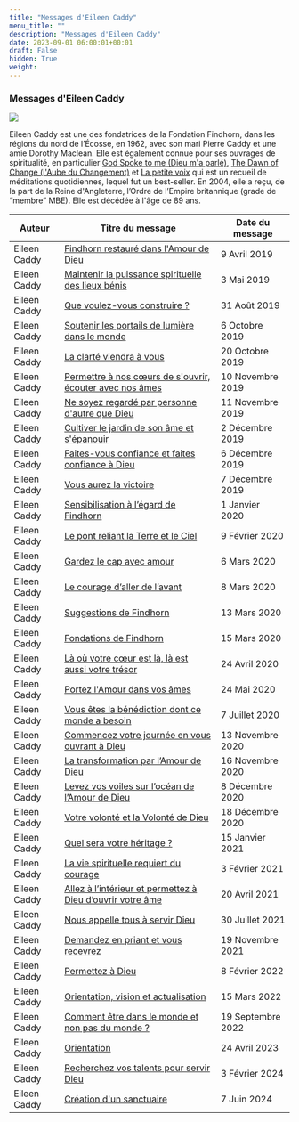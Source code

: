 ```yaml
---
title: "Messages d'Eileen Caddy"
menu_title: ""
description: "Messages d'Eileen Caddy"
date: 2023-09-01 06:00:01+00:01
draft: False
hidden: True
weight:
---
```

### Messages d'Eileen Caddy

![](/fr-contemporary-messages/6-4-fr-contemporary-messages-by-elders/fr-eileen-caddy.jpg)

Eileen Caddy est une des fondatrices de la Fondation Findhorn, dans les régions du nord de l’Écosse, en 1962, avec son mari Pierre Caddy et une amie Dorothy Maclean. Elle est également connue pour ses ouvrages de spiritualité, en particulier [God Spoke to me (Dieu m'a parlé)](https://www.amazon.com/God-Spoke-Me-Eileen-Caddy/dp/090524981X/ref=sr_1_1?crid=12O4TJOKPCZMH&dib=eyJ2IjoiMSJ9.ta0xSh8ubw4Z8Q7uVVkIzaLL1Nq6Kjmg4O5gJdwNEFzqRp0Y9sblJC3SZya-NCVLASOHVX43kZqSdJtKvhS9ApTQprwA4x-Izvhvc7HkPX7ddKGBA57CDi5fl0B0cWB66nszQuPQP0_2sGLwkre7gQptgsQejnIPQR7icE5l0afdkK7uqah_1SsLb2OFZHcRDRcJ-uOKjZYpe6ijyjcHhzw8jfIsgTnKKehkeEsauLg.IiSap1Mdfun5_EdmEzd3lDSeqtucQ260zce6QXvdX6Y&dib_tag=se&keywords=god+spoke+to+me&qid=1711739350&sprefix=God+spoke+%2Caps%2C203&sr=8-1), [The  Dawn of Change (l'Aube du Changement)](https://www.amazon.com/Dawn-Change-Eileen-Caddy/dp/0905249879/ref=sr_1_2?crid=25E1J8F97NWW0&dib=eyJ2IjoiMSJ9.GCwYmIRoKYIsEM32dcyyLgFvjd_yApWVlEJLrsMfj9RIiZveVjxja79_M3i5dFSQ47RONfqeI1Rcd5OKamhkH8Ga6IbcVIaZVaTpQcEab8t7qlJYDlnZiUNYGnpFokNeAiDQyRfom_wJkxrEiAmbfjjXzmlEVT0S5iZ4FpOmAVyOPFQn4rrblW3Dn7CbkTi6wHPzvNUSBCj0i8yibbuv8UDP8GdjhyLxqtmUaybQB1Q.nWGfgYYMTeaVSvyNxFLbmRzb4Mo_XdWrVd8SJwHvX38&dib_tag=se&keywords=dawn+of+change&qid=1711739447&sprefix=The++Dawn+of+Change%2Caps%2C323&sr=8-2) et [La petite voix](https://www.fnac.com/a1806565/Eileen-Caddy-La-petite-voix) qui est un recueil de méditations quotidiennes, lequel fut un best-seller. En 2004, elle a reçu, de la part de la Reine d'Angleterre, l’Ordre de l’Empire britannique (grade de “membre” MBE). Elle est décédée à l'âge de 89 ans.

**Auteur** | **Titre du message** | **Date du message**  
---|---|---
Eileen Caddy | [Findhorn restauré dans l'Amour de Dieu](/fr-contemporary-messages/fr-contemporary-messages-by-date-order/fr-contemporary-messages-2019/fr-2019-4-9-3-jw-eileen-caddy/) | 9 Avril 2019
Eileen Caddy | [Maintenir la puissance spirituelle des lieux bénis](/fr-contemporary-messages/fr-contemporary-messages-by-date-order/fr-contemporary-messages-2019/fr-2019-5-3-1-jw-eileen-caddy/) | 3 Mai 2019
Eileen Caddy | [Que voulez-vous construire ?](/fr-contemporary-messages/fr-contemporary-messages-by-date-order/fr-contemporary-messages-2019/fr-2019-8-31-4-jw-eileen-caddy/) | 31 Août 2019
Eileen Caddy | [Soutenir les portails de lumière dans le monde](/fr-contemporary-messages/fr-contemporary-messages-by-date-order/fr-contemporary-messages-2019/fr-2019-10-6-3-jw-eileen-caddy/) | 6 Octobre 2019
Eileen Caddy | [La clarté viendra à vous](/fr-contemporary-messages/fr-contemporary-messages-by-date-order/fr-contemporary-messages-2019/fr-2019-10-20-2-jw-eileen-caddy/) | 20 Octobre 2019
Eileen Caddy | [Permettre à nos cœurs de s'ouvrir, écouter avec nos âmes](/fr-contemporary-messages/fr-contemporary-messages-by-date-order/fr-contemporary-messages-2019/fr-2019-11-10-2-jw-eileen-caddy/) | 10 Novembre 2019
Eileen Caddy | [Ne soyez regardé par personne d'autre que Dieu](/fr-contemporary-messages/fr-contemporary-messages-by-date-order/fr-contemporary-messages-2019/fr-2019-11-11-1-jw-eileen-caddy/) | 11 Novembre 2019
Eileen Caddy | [Cultiver le jardin de son âme et s'épanouir](/fr-contemporary-messages/fr-contemporary-messages-by-date-order/fr-contemporary-messages-2019/fr-2019-12-2-3-jw-eileen-caddy/) | 2 Décembre 2019
Eileen Caddy | [Faites-vous confiance et faites confiance à Dieu](/fr-contemporary-messages/fr-contemporary-messages-by-date-order/fr-contemporary-messages-2019/fr-2019-12-6-1-af-eileen-caddy/) | 6 Décembre 2019
Eileen Caddy | [Vous aurez la victoire](/fr-contemporary-messages/fr-contemporary-messages-by-date-order/fr-contemporary-messages-2019/fr-2019-12-7-3-jw-eileen-caddy/) | 7 Décembre 2019
Eileen Caddy | [Sensibilisation à l’égard de Findhorn](/fr-contemporary-messages/fr-contemporary-messages-by-date-order/fr-contemporary-messages-2020/fr-2020-1-1-3-jw-eileen-caddy/) | 1 Janvier 2020
Eileen Caddy | [Le pont reliant la Terre et le Ciel](/fr-contemporary-messages/fr-contemporary-messages-by-date-order/fr-contemporary-messages-2020/fr-2020-2-9-2-jw-eileen-caddy/) | 9 Février 2020
Eileen Caddy | [Gardez le cap avec amour](/fr-contemporary-messages/fr-contemporary-messages-by-date-order/fr-contemporary-messages-2020/fr-2020-3-6-2-jw-eileen-caddy/) | 6 Mars 2020
Eileen Caddy | [Le courage d’aller de l’avant](/fr-contemporary-messages/fr-contemporary-messages-by-date-order/fr-contemporary-messages-2020/fr-2020-3-8-2-jw-eileen-caddy/) | 8 Mars 2020
Eileen Caddy | [Suggestions de Findhorn](/fr-contemporary-messages/fr-contemporary-messages-by-date-order/fr-contemporary-messages-2020/fr-2020-3-13-1-jw-eileen-caddy/) | 13 Mars 2020
Eileen Caddy | [Fondations de Findhorn](/fr-contemporary-messages/fr-contemporary-messages-by-date-order/fr-contemporary-messages-2020/fr-2020-3-15-2-jw-eileen-caddy/) | 15 Mars 2020
Eileen Caddy | [Là où votre cœur est là, là est aussi votre trésor](/fr-contemporary-messages/fr-contemporary-messages-by-date-order/fr-contemporary-messages-2020/fr-2020-4-24-2-jw-eileen-caddy/) | 24 Avril 2020
Eileen Caddy | [Portez l'Amour dans vos âmes](/fr-contemporary-messages/fr-contemporary-messages-by-date-order/fr-contemporary-messages-2020/fr-2020-5-24-1-jw-eileen-caddy/) | 24 Mai 2020
Eileen Caddy | [Vous êtes la bénédiction dont ce monde a besoin](/fr-contemporary-messages/fr-contemporary-messages-by-date-order/fr-contemporary-messages-2020/fr-2020-7-7-1-jw-eileen-caddy/) | 7 Juillet 2020
Eileen Caddy | [Commencez votre journée en vous ouvrant à Dieu](/fr-contemporary-messages/fr-contemporary-messages-by-date-order/fr-contemporary-messages-2020/fr-2020-11-13-1-jw-eileen-caddy/) | 13 Novembre 2020
Eileen Caddy | [La transformation par l’Amour de Dieu](/fr-contemporary-messages/fr-contemporary-messages-by-date-order/fr-contemporary-messages-2020/fr-2020-11-16-1-jw-eileen-caddy/) | 16 Novembre 2020
Eileen Caddy | [Levez vos voiles sur l’océan de l’Amour de Dieu](/fr-contemporary-messages/fr-contemporary-messages-by-date-order/fr-contemporary-messages-2020/fr-2020-12-8-1-jw-eileen-caddy/) | 8 Décembre 2020
Eileen Caddy | [Votre volonté et la Volonté de Dieu](/fr-contemporary-messages/fr-contemporary-messages-by-date-order/fr-contemporary-messages-2020/fr-2020-12-18-1-jw-eileen-caddy/) | 18 Décembre 2020
Eileen Caddy | [Quel sera votre héritage ?](/fr-contemporary-messages/fr-contemporary-messages-by-date-order/fr-contemporary-messages-2021/fr-2021-1-15-1-jw-eileen-caddy/) | 15 Janvier 2021
Eileen Caddy | [La vie spirituelle requiert du courage](/fr-contemporary-messages/fr-contemporary-messages-by-date-order/fr-contemporary-messages-2021/fr-2021-2-3-1-jw-eileen-caddy/) | 3 Février 2021
Eileen Caddy | [Allez à l’intérieur et permettez à Dieu d’ouvrir votre âme](/fr-contemporary-messages/fr-contemporary-messages-by-date-order/fr-contemporary-messages-2021/fr-2021-4-20-3-jw-eileen-caddy/) | 20 Avril 2021
Eileen Caddy | [Nous appelle tous à servir Dieu](/fr-contemporary-messages/fr-contemporary-messages-by-date-order/fr-contemporary-messages-2021/fr-2021-7-30-1-af-eileen-caddy/) | 30 Juillet 2021
Eileen Caddy | [Demandez en priant et vous recevrez](/fr-contemporary-messages/fr-contemporary-messages-by-date-order/fr-contemporary-messages-2021/fr-2021-11-19-1-jw-eileen-caddy/) | 19 Novembre 2021
Eileen Caddy | [Permettez à Dieu](/fr-contemporary-messages/fr-contemporary-messages-by-date-order/fr-contemporary-messages-2022/fr-2022-2-8-1-jw-eileen-caddy/) | 8 Février 2022
Eileen Caddy | [Orientation, vision et actualisation](/fr-contemporary-messages/fr-contemporary-messages-by-date-order/fr-contemporary-messages-2022/fr-2022-3-15-2-jw-eileen-caddy/) | 15 Mars 2022
Eileen Caddy | [Comment être dans le monde et non pas du monde ?](/fr-contemporary-messages/fr-contemporary-messages-by-date-order/fr-contemporary-messages-2022/fr-2022-9-19-1-jw-eileen-caddy/) | 19 Septembre 2022
Eileen Caddy | [Orientation](/fr-contemporary-messages/fr-contemporary-messages-by-date-order/fr-contemporary-messages-2023/fr-2023-4-24-1-jw-eileen-caddy/) | 24 Avril 2023
Eileen Caddy | [Recherchez vos talents pour servir Dieu ](/fr-contemporary-messages/fr-contemporary-messages-by-date-order/fr-contemporary-messages-2024/fr-2024-2-3-1-af-eileen-caddy/) | 3 Février 2024
Eileen  Caddy | [Création d'un sanctuaire](/fr-contemporary-messages/fr-contemporary-messages-by-date-order/fr-contemporary-messages-2024/fr-2024-6-7-1-jw-eileen-caddy/) | 7 Juin 2024
